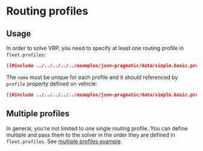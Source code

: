 # Routing profiles

## Usage

In order to solve VRP, you need to specify at least one routing profile in `fleet.profiles`:

```json
{{#include ../../../../../examples/json-pragmatic/data/simple.basic.problem.json:108:113}}
```

The `name` must be unique for each profile and it should referenced by `profile` property defined on vehicle:

```json
{{#include ../../../../../examples/json-pragmatic/data/simple.basic.problem.json:74:79}}
```

## Multiple profiles

In general, you're not limited to one single routing profile. You can define multiple and pass them to the solver in the
order they are defined in `fleet.profiles`. See [multiple profiles example](../../../examples/pragmatic/profiles.md).